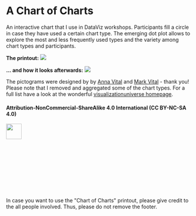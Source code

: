 # A Chart of Charts

An interactive chart that I use in DataViz workshops. Participants fill a circle in case they have used a certain chart type. The emerging dot plot allows to explore the most and less frequently used types and the variety among chart types and participants.

**The printout:**
![](https://github.com/Z3tt/DataViz/blob/master/ChartOfCharts/ChartOfCharts_Printout.png)

**... and how it looks afterwards:**
![](https://github.com/Z3tt/DataViz/blob/master/ChartOfCharts/ChartOfCharts_2019-09-26_IZW.jpg)

The pictograms were designed by by [Anna Vital](http://anna.vc/) and [Mark Vital](http://fundersandfounders.com/author/mark-vital/) - thank you!
Please note that I removed and aggregated some of the chart types. For a full list have a look at the wonderful [visualizationuniverse homepage](http://visualizationuniverse.com/charts/?sortBy=volume&sortDir=desc).

#### Attribution-NonCommercial-ShareAlike 4.0 International (CC BY-NC-SA 4.0)
<div style="width:300px; height:200px">
<img src=https://camo.githubusercontent.com/00f7814990f36f84c5ea74cba887385d8a2f36be/68747470733a2f2f646f63732e636c6f7564706f7373652e636f6d2f696d616765732f63632d62792d6e632d73612e706e67 alt="" height="42">
</div>
In case you want to use the "Chart of Charts" printout, please give credit to the all people involved. Thus, please do not remove the footer.
